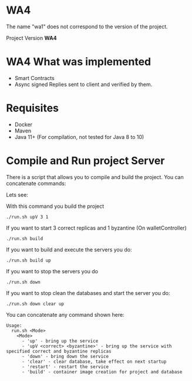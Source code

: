 # WA4

The name "wa1" does not correspond to the version of the project.

Project Version **WA4**

# WA4 What was implemented

- Smart Contracts
- Async signed Replies sent to client and verified by them.

# Requisites

- Docker
- Maven
- Java 11+ (For compilation, not tested for Java 8 to 10)

# Compile and Run project Server

There is a script that allows you to compile and build the project. You can concatenate commands:

Lets see:

With this command you build the project

```
./run.sh upV 3 1
```

If you want to start 3 correct replicas and 1 byzantine (On walletController)

```
./run.sh build
```

If you want to build and execute the servers you do:

```
./run.sh build up
```

If you want to stop the servers you do

```
./run.sh down
```

If you want to stop clean the databases and start the server you do:

```
./run.sh down clear up
```


You can concatenate any command shown here:
```
Usage: 
  run.sh <Mode>
    <Mode>
      - 'up' - bring up the service
      - 'upV <correct> <byzantine>' - bring up the service with specified correct and byzantine replicas
      - 'down' - bring down the service
      - 'clear' - clear database, take effect on next startup
      - 'restart' - restart the service
      - 'build' - container image creation for project and database
```





